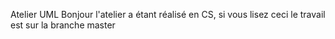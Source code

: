 Atelier UML Bonjour l'atelier a étant réalisé en CS, si vous lisez ceci le travail est sur la branche master
